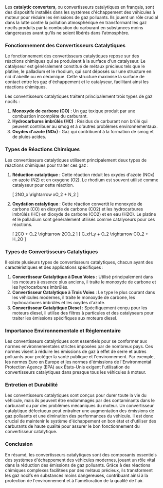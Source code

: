 Les **catalytic converters**, ou convertisseurs catalytiques en français, sont des dispositifs installés dans les systèmes d'échappement des véhicules à moteur pour réduire les émissions de gaz polluants. Ils jouent un rôle crucial dans la lutte contre la pollution atmosphérique en transformant les gaz nocifs produits par la combustion du carburant en substances moins dangereuses avant qu'ils ne soient libérés dans l'atmosphère.

### Fonctionnement des Convertisseurs Catalytiques

Le fonctionnement des convertisseurs catalytiques repose sur des réactions chimiques qui se produisent à la surface d'un catalyseur. Le catalyseur est généralement constitué de métaux précieux tels que le platine, le palladium et le rhodium, qui sont déposés sur une structure en nid d'abeille ou en céramique. Cette structure maximise la surface de contact entre les gaz d'échappement et le catalyseur, facilitant ainsi les réactions chimiques.

Les convertisseurs catalytiques traitent principalement trois types de gaz nocifs :

1. **Monoxyde de carbone (CO)** : Un gaz toxique produit par une combustion incomplète du carburant.
2. **Hydrocarbures imbrûlés (HC)** : Résidus de carburant non brûlé qui peuvent contribuer au smog et à d'autres problèmes environnementaux.
3. **Oxydes d'azote (NOx)** : Gaz qui contribuent à la formation de smog et de pluies acides.

### Types de Réactions Chimiques

Les convertisseurs catalytiques utilisent principalement deux types de réactions chimiques pour traiter ces gaz :

1. **Réduction catalytique** : Cette réaction réduit les oxydes d'azote (NOx) en azote (N2) et en oxygène (O2). Le rhodium est souvent utilisé comme catalyseur pour cette réaction.
   
   \[ 2NO_x \rightarrow xO_2 + N_2 \]

2. **Oxydation catalytique** : Cette réaction convertit le monoxyde de carbone (CO) en dioxyde de carbone (CO2) et les hydrocarbures imbrûlés (HC) en dioxyde de carbone (CO2) et en eau (H2O). Le platine et le palladium sont généralement utilisés comme catalyseurs pour ces réactions.

   \[ 2CO + O_2 \rightarrow 2CO_2 \]
   \[ C_xH_y + O_2 \rightarrow CO_2 + H_2O \]

### Types de Convertisseurs Catalytiques

Il existe plusieurs types de convertisseurs catalytiques, chacun ayant des caractéristiques et des applications spécifiques :

1. **Convertisseur Catalytique à Deux Voies** : Utilisé principalement dans les moteurs à essence plus anciens, il traite le monoxyde de carbone et les hydrocarbures imbrûlés.
2. **Convertisseur Catalytique à Trois Voies** : Le type le plus courant dans les véhicules modernes, il traite le monoxyde de carbone, les hydrocarbures imbrûlés et les oxydes d'azote.
3. **Convertisseur Catalytique Diesel** : Spécifiquement conçu pour les moteurs diesel, il utilise des filtres à particules et des catalyseurs pour traiter les émissions spécifiques aux moteurs diesel.

### Importance Environnementale et Réglementaire

Les convertisseurs catalytiques sont essentiels pour se conformer aux normes environnementales strictes imposées par de nombreux pays. Ces normes visent à réduire les émissions de gaz à effet de serre et autres polluants pour protéger la santé publique et l'environnement. Par exemple, les normes Euro en Europe et les normes d'émissions de l'Environmental Protection Agency (EPA) aux États-Unis exigent l'utilisation de convertisseurs catalytiques dans presque tous les véhicules à moteur.

### Entretien et Durabilité

Les convertisseurs catalytiques sont conçus pour durer toute la vie du véhicule, mais ils peuvent être endommagés par des contaminants dans le carburant ou par des problèmes mécaniques du moteur. Un convertisseur catalytique défectueux peut entraîner une augmentation des émissions de gaz polluants et une diminution des performances du véhicule. Il est donc crucial de maintenir le système d'échappement en bon état et d'utiliser des carburants de haute qualité pour assurer le bon fonctionnement du convertisseur catalytique.

### Conclusion

En résumé, les convertisseurs catalytiques sont des composants essentiels des systèmes d'échappement des véhicules modernes, jouant un rôle vital dans la réduction des émissions de gaz polluants. Grâce à des réactions chimiques complexes facilitées par des métaux précieux, ils transforment les gaz nocifs en substances moins dangereuses, contribuant ainsi à la protection de l'environnement et à l'amélioration de la qualité de l'air.